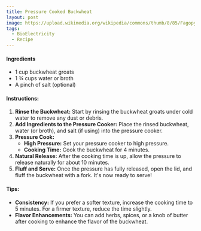 ```yaml
---
title: Pressure Cooked Buckwheat
layout: post
image: https://upload.wikimedia.org/wikipedia/commons/thumb/8/85/Fagopyrum_гречка.jpg/506px-Fagopyrum_гречка.jpg
tags:
  - BioElectricity
  - Recipe
---
```


<h4>Ingredients</h4>
<ul>
    <li>1 cup buckwheat groats</li>
    <li>1 ¾ cups water or broth</li>
    <li>A pinch of salt (optional)</li>
</ul>

<h4>Instructions:</h4>
<ol>
    <li><strong>Rinse the Buckwheat:</strong> Start by rinsing the buckwheat groats under cold water to remove any dust or debris.</li>
    <li><strong>Add Ingredients to the Pressure Cooker:</strong> Place the rinsed buckwheat, water (or broth), and salt (if using) into the pressure cooker.</li>
    <li><strong>Pressure Cook:</strong>
        <ul>
            <li><strong>High Pressure:</strong> Set your pressure cooker to high pressure.</li>
            <li><strong>Cooking Time:</strong> Cook the buckwheat for 4 minutes.</li>
        </ul>
    </li>
    <li><strong>Natural Release:</strong> After the cooking time is up, allow the pressure to release naturally for about 10 minutes.</li>
    <li><strong>Fluff and Serve:</strong> Once the pressure has fully released, open the lid, and fluff the buckwheat with a fork. It's now ready to serve!</li>
</ol>

<h4>Tips:</h4>
<ul>
    <li><strong>Consistency:</strong> If you prefer a softer texture, increase the cooking time to 5 minutes. For a firmer texture, reduce the time slightly.</li>
    <li><strong>Flavor Enhancements:</strong> You can add herbs, spices, or a knob of butter after cooking to enhance the flavor of the buckwheat.</li>
</ul>
